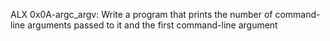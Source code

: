 ALX 0x0A-argc_argv: Write a program that prints the number of command-line arguments passed to it and the first command-line argument
